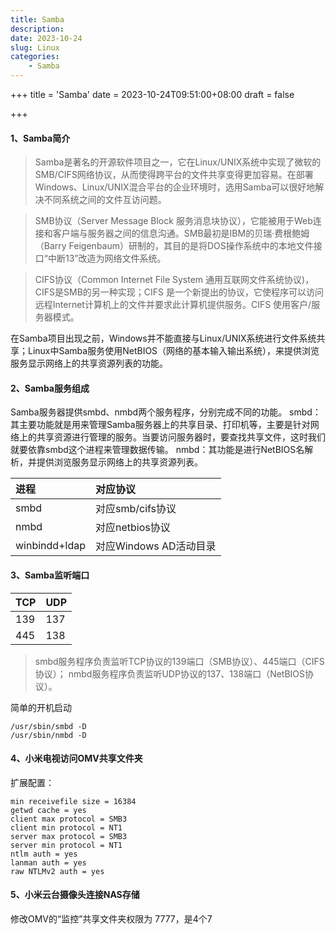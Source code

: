 ```yaml
---
title: Samba
description: 
date: 2023-10-24
slug: Linux
categories:
    - Samba
---
```

+++
title = 'Samba'
date = 2023-10-24T09:51:00+08:00
draft = false

+++

#### 1、Samba简介
> Samba是著名的开源软件项目之一，它在Linux/UNIX系统中实现了微软的SMB/CIFS网络协议，从而使得跨平台的文件共享变得更加容易。在部署Windows、Linux/UNIX混合平台的企业环境时，选用Samba可以很好地解决不同系统之间的文件互访问题。

> SMB协议（Server Message Block 服务消息块协议），它能被用于Web连接和客户端与服务器之间的信息沟通。SMB最初是IBM的贝瑞·费根鲍姆（Barry Feigenbaum）研制的，其目的是将DOS操作系统中的本地文件接口“中断13”改造为网络文件系统。

> CIFS协议（Common Internet File System 通用互联网文件系统协议)，CIFS是SMB的另一种实现；CIFS 是一个新提出的协议，它使程序可以访问远程Internet计算机上的文件并要求此计算机提供服务。CIFS 使用客户/服务器模式。

在Samba项目出现之前，Windows并不能直接与Linux/UNIX系统进行文件系统共享；Linux中Samba服务使用NetBIOS（网络的基本输入输出系统），来提供浏览服务显示网络上的共享资源列表的功能。
#### 2、Samba服务组成
Samba服务器提供smbd、nmbd两个服务程序，分别完成不同的功能。
smbd：其主要功能就是用来管理Samba服务器上的共享目录、打印机等，主要是针对网络上的共享资源进行管理的服务。当要访问服务器时，要查找共享文件，这时我们就要依靠smbd这个进程来管理数据传输。
nmbd：其功能是进行NetBIOS名解析，并提供浏览服务显示网络上的共享资源列表。

| 进程          | 对应协议               |
| :------------ | :--------------------- |
| smbd          | 对应smb/cifs协议       |
| nmbd          | 对应netbios协议        |
| winbindd+ldap | 对应Windows AD活动目录 |

#### 3、Samba监听端口

| TCP  | UDP  |
| :--- | :--- |
| 139  | 137  |
| 445  | 138  |

> smbd服务程序负责监听TCP协议的139端口（SMB协议）、445端口（CIFS协议）；
> nmbd服务程序负责监听UDP协议的137、138端口（NetBIOS协议）。

简单的开机启动
```
/usr/sbin/smbd -D
/usr/sbin/nmbd -D
```
#### 4、小米电视访问OMV共享文件夹

扩展配置：
```
min receivefile size = 16384
getwd cache = yes
client max protocol = SMB3
client min protocol = NT1
server max protocol = SMB3
server min protocol = NT1
ntlm auth = yes
lanman auth = yes
raw NTLMv2 auth = yes
```
#### 5、小米云台摄像头连接NAS存储
修改OMV的“监控”共享文件夹权限为 7777，是4个7
